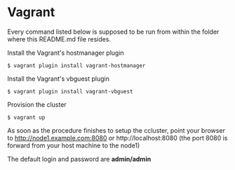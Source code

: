 # Vagrant

Every command listed below is supposed to be run from within the folder where this README.md file resides.

Install the Vagrant's hostmanager plugin 

```console
$ vagrant plugin install vagrant-hostmanager
```

Install the Vagrant's vbguest plugin 

```console
$ vagrant plugin install vagrant-vbguest
```

Provision the cluster 

```console
$ vagrant up
```

As soon as the procedure finishes to setup the ccluster, point your browser to http://node1.example.com:8080 or http://localhost:8080 (the port 8080 is forward from your host machine to the node1)

The default login and password are **admin/admin**



